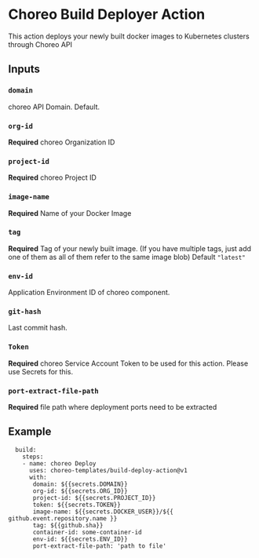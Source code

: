 # Choreo Build Deployer Action

This action deploys your newly built docker images to Kubernetes clusters through Choreo API

## Inputs

### `domain`

choreo API Domain. Default.

### `org-id`

**Required** choreo Organization ID 


### `project-id`

**Required** choreo Project ID 


### `image-name`

**Required** Name of your Docker Image

### `tag`

**Required** Tag of your newly built image. (If you have multiple tags, just add one of them as all of them refer to the same image blob) Default `"latest"`

### `env-id`

Application Environment ID of choreo component.

### `git-hash`

Last commit hash.

### `Token`

**Required** choreo Service Account Token to be used for this action. Please use Secrets for this.

### `port-extract-file-path`

**Required** file path where deployment ports need to be extracted


## Example

```
  build:
    steps:
    - name: choreo Deploy
      uses: choreo-templates/build-deploy-action@v1
      with:
       domain: ${{secrets.DOMAIN}}
       org-id: ${{secrets.ORG_ID}}
       project-id: ${{secrets.PROJECT_ID}}
       token: ${{secrets.TOKEN}}
       image-name: ${{secrets.DOCKER_USER}}/${{ github.event.repository.name }} 
       tag: ${{github.sha}}
       container-id: some-container-id
       env-id: ${{secrets.ENV_ID}}
       port-extract-file-path: 'path to file'
```
